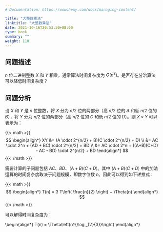 ```yaml
---
# Documentation: https://wowchemy.com/docs/managing-content/

title: "大整数乘法"
linktitle: "大整数乘法"
date: 2021-10-16T20:53:50+08:00
type: book
summary: ""
weight: 110
---
```


<!--more-->

## 问题描述

$n$ 位二进制整数 $X$ 和 $Y$ 相乘，通常算法时间复杂度为 $O(n^2)$。是否存在分治算法可以降低时间复杂度？

## 问题分析

设 $X$ 和 $Y$ 是 $n$ 位整数，将 $X$ 分为 $n/2$ 位的两部分（高 $n/2$ 位的 $A$ 和低 $n/2$ 位的 $B$），将 $Y$ 分为 $n/2$ 位的两部分（高 $n/2$ 位的 $C$ 和低 $n/2$ 位的 $D$）。则 $X \times Y$ 可以表示为：

{{< math >}}
$$
\begin{align*}
XY &= (A \cdot 2^{n/2} + B)(C \cdot 2^{n/2} + D) \\
&= AC \cdot 2^n + (AD + BC) \cdot 2^{n/2} + BD \\
&= AC \cdot 2^n + ((A+B)(C+D) - AC - BD) \cdot 2^{n/2} + BD
\end{align*}
$$
{{< /math >}}

需要计算的子问题包括 $AC$、$BD$、$(A+B)(C+D)$。其中 $(A+B)(C+D)$ 中的加法运算的时间复杂度取决于问题规模，即数字位数 $n$。因此可以得到如下递推式：

{{< math >}}
$$
\begin{align*}
T(n) = 3 T\left( \frac{n}{2} \right) + \Theta(n)
\end{align*}
$$
{{< /math >}}

可以解得时间复杂度为：

\begin{align*}
T(n) = \Theta\left(n^{\log _{2}{3}}\right)
\end{align*}